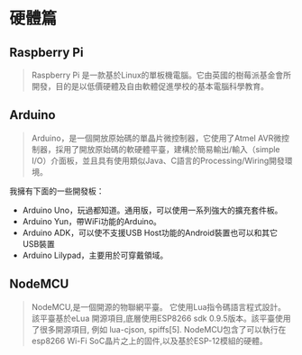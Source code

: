 硬體篇
===

Raspberry Pi
---

> Raspberry Pi 是一款基於Linux的單板機電腦。它由英國的樹莓派基金會所開發，目的是以低價硬體及自由軟體促進學校的基本電腦科學教育。

Arduino
---

> Arduino，是一個開放原始碼的單晶片微控制器，它使用了Atmel AVR微控制器，採用了開放原始碼的軟硬體平臺，建構於簡易輸出/輸入（simple I/O）介面板，並且具有使用類似Java、C語言的Processing/Wiring開發環境。

我擁有下面的一些開發板：

 - Arduino Uno，玩過都知道。通用版，可以使用一系列強大的擴充套件板。
 - Arduino Yun，帶WiFi功能的Arduino。
 - Arduino ADK，可以使不支援USB Host功能的Android裝置也可以和其它USB裝置
 - Arduino Lilypad，主要用於可穿戴領域。

NodeMCU
---

> NodeMCU,是一個開源的物聯網平臺。 它使用Lua指令碼語言程式設計。該平臺基於eLua 開源項目,底層使用ESP8266 sdk 0.9.5版本。該平臺使用了很多開源項目, 例如 lua-cjson, spiffs[5]. NodeMCU包含了可以執行在 esp8266 Wi-Fi SoC晶片之上的固件,以及基於ESP-12模組的硬體。
